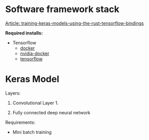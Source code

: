 
# Software framework stack
[Article: training-keras-models-using-the-rust-tensorflow-bindings](https://towardsdatascience.com/training-keras-models-using-the-rust-tensorflow-bindings-941791249a7)

__Required installs:__

- Tensorflow
  - [docker](https://docs.docker.com/desktop/install/linux-install/)
  - [nvidia-docker](https://github.com/NVIDIA/nvidia-docker)
  - [tensorflow](https://www.tensorflow.org/install/docker) 

 
# Keras Model

Layers:
1. Convolutional Layer
   1. 
    
2. Fully connected deep neural network


Requirements:
- Mini batch training

